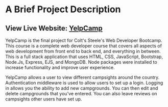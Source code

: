 # A Brief Project Description

## View Live Website: [YelpCamp](https://blooming-island-18961.herokuapp.com/)

YelpCamp is the final project for Colt's Steele's Web Developer Bootcamp. This course is a complete web developer course that covers all aspects of web development from front end to back end, and everything in between. This is a full stack application that uses HTML, CSS, JavaScript, Bootstrap, Node.Js, Express, EJS, and MongoDB. Node packages were installed to increase functionality and improve user experience. 

YelpCamp allows a user to view different campsights around the country. Authentication middleware is used to allow users to set up a login. Logging in allows you the ability to add new campgrounds. You can then edit and delete campgrounds that you've entered. You can also leave reviews on campsights other users have set up.

